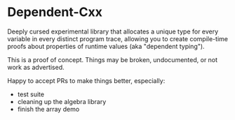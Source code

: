 # Dependent-Cxx

Deeply cursed experimental library that allocates a unique type for every variable in every distinct program trace, allowing you to create compile-time proofs about properties of runtime values (aka "dependent typing").

This is a proof of concept.
Things may be broken, undocumented, or not work as advertised.

Happy to accept PRs to make things better, especially:
- test suite
- cleaning up the algebra library
- finish the array demo
